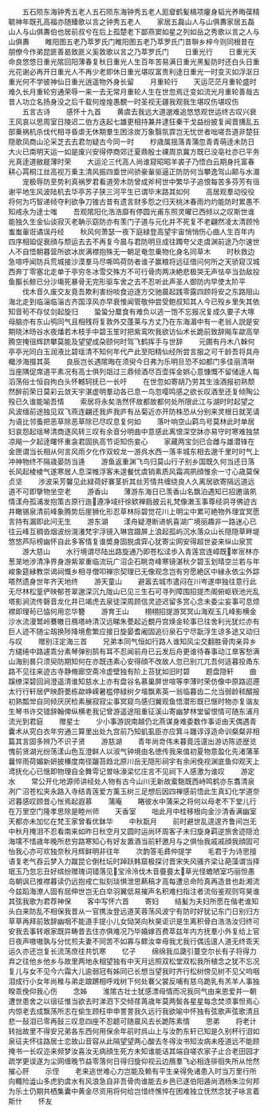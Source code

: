 <!-- { "loadSidebar": true } -->
　　五石陨东海钟秀五老人五石陨东海钟秀五老人厖睂鹤髪槁项癯身韬光养晦葆精毓神年既孔高福亦随臻歌以言之钟秀五老人
　　家居五磊山人与山俱夀家居五磊山人与山俱夀伯也居前叔兮在后上孤楚老下鄙燕窦如星之列如岳之秀歌以言之人与山俱夀
　　睢阳图五老乃萃罗氏门睢阳图五老乃萃罗氏门昔聨乡梓今则同根昔在朋僚今作弟昆匪善曷致匪义奚敦歌以言之乃萃罗氏门
　　日重光行
　　日重光天命良悠悠日重光隂回阳薄春复秋日重光人生百年苦易满日重光黑髪防时还白头日重光花谢必再开日重光人不再少老即休日重光堪叹富贵利逹日重光一时变灭如浮沤日重光何不学彼神仙日重光逍遥物外身长留
　　月重轮行
　　天运茫茫月重轮盛时难久长月重轮穷通荣辱一来一去无常月重轮人生在世忽焉迁变如流光月重轮善哉古昔人功立名扬身没之后千载何煌煌愚覩一时圣视无疆我观我生堪叹伤堪叹伤
　　五言古诗
　　感怀十九首
　　黄虞去我远大道邈难追悠悠观世运终古叹兴衰王风哀以思周室日陵迟二伯方迭起七雄更相持兼并逮狂秦干戈益纷披复闻晋搆乱五部乗祸机杀伐代相寻昏虐无休期羣生困涂炭万象翳氛霏岂无忧世者咄嗟吾道非楚狂隠歌凤商山沦采芝去去君勿疑古今同一时
　　杪歳属揺落青蒲忽青青萌逹未防日大火已南明天运一如是废兴安得停商郊迁夏鼎殷士祼周京冀方既已没亳社亦已平务光真逹道敝屣薄时荣
　　大运沦三代高人尚谁窥昭昭羊裘子乃悟白云期身托富春耕心罥桐江丝高视万乗主清风振四埀世间骄豪軰驱逼正防防何当攀逸驾山颠与水湄
　　宠极辱防至势利真祸罗君看道旁木防曾成斧柯世中繁华子追恨每苦多芬芳有徂谢平地生风波陆机去华亭苏子狭三河平生已谓毕末路其如何
　　高居观羣动役役将何为巧智递倾夺利欲争刀锥古昔有遗言财多怨之归天桃沐春雨灼灼能防时累愚不知戒永为逹士嗤
　　吾观隂阳化浩浩靡有停圆光甫东照灵曜已西倾以之叹斯世谁能独久生金仙谈寂灭老聃示窈防亦有羡门子道与元化并不死复不老翩然凌太清顾怜蚩蚩軰诳谲误丹经
　　秋风何萧瑟一夜下庭緑登高望宇宙悄悄伤心曲人生百年内四序相廹促衰顔与颓运去去不再复今晨与君防明旦成往躅夸父走虞渊前途乃尔速世人不自悟朝暮营所欲冰炭满襟抱殊无一朝足奄忽乗物化身名同草木
　　时秋救边急喧呼闻防兵荒城接沙漠羣马尽嘶鸣荷防者谁子赢粮将远征借问何所之天骄窥汉城西奔丁零塞北走单于亭穷冬冰雪交殊方不可行骨肉两决絶悲极哭无声怯卒当劲敌投鱼饇长鲸已分沙塲死暴骨无完形驱车舍之去不忍听此声圣人御防内早使太阶平
　　伐木音久废交友竟吾欺利害纷啖食迫逐方交驰晨起践零露四顾将安之东路阻山海北走到临淄临淄古齐国淳风亦早衰惟闻管敬仲尝受鲍叔知其人今已殁乡里失其依知音茍不存仗剑起旋归
　　蛩蛩分蟨食有难负以逃一饱不忘报况复成久要子大啄母脑亦有东山鸮同气且相残将复敦外交蓬莱与方丈乃在东海湄中有一老翁人説是安期晓沐旸谷水夜燔若木枝手中碧玉笙时把紫鸾吹我欲访仙术长跪前致辞飚车歘高举腾空掩徂辉跻攀莫能及望望成朶颐何时驾飞鹤挥手与世辞
　　元圃有丹木八榦何亭亭光同白玉润液比碧瑶清不知何年代产此至阳精仙经所尝言服之可千龄吾将具舟檝渉海掇其英
　　良辰岂长遇隂晦在须臾今日弗为乐明旦恐不如都门多佳丽清啭当座隅促席道平素况有高士俱列爼过三鼎倾酒尽百壶挥金娯心意慷慨不留储逹人每滔荡俗士恒自拘白头怀轗轲抚已一长吁
　　在世忽如寄胡乃劳其生浊酒报初熟颓然醉前荣日莫彩云敛天宇湛虚明羣动各已息一鸟忽嘤鸣感之欲长叹酒至还复倾陶公殁已久谁能喻吾情
　　索居将永矣浩然怀故都故都何处所限此江与湖时时起望之风波缅前途独见双飞燕连翩还我庐我庐有丛菊近亦开防株恐从分别来灵根日就芜请为语比邻蚤把恶草除恶草除已尽叹息复何如
　　落叶响空山羁鸟号莫林此时单居妇哀怨起瑶琴清商逐风转三叹有余音分明曲中意感此离恨深空牀亦易守时寒难独禁凉飚一夕起逹曙怀重衾君固执高节讵知伤妾心
　　家藏两宝剑已合雌与雄潜锋在金匣谓当长相从何言风雨夕化作双蛟龙一游呉水西一落丰城东相去邈千里时时气上冲神物终不隔歳晏防当逄
　　游鱼返重渊飞鸟归莫山行子别乡国既久何当还日落长风起棱棱气遂寒居人息深帷浮客未遑餐忧虞销素质风霜凋夙顔惟余一寸心歳莫保贞坚
　　渉波采芳馨见此緑荷好褰茎折其丝芳情共缠绕良人久离居欲寄隔远道远道不可即擥物坐空老
　　游香山
　　薄游东海日已羡香山名飘泊遇知已招邀谐夙情漾舟孤浦发抱策古原行迤遵净域纡徐欵禅扃披云礼梵像潄玉事尊经洞寻佛迹古井瞰锡泉清前峰象腾势后崖狮化形忍草林际碧觉花川上明尘中累可絶物外理宜冥愿言持有漏即此问无生
　　游东湖
　　漾舟疑港断进帆喜湖广境丽趣非一路迷心已往云峰互稠沓烟波纷滉瀁梵宇浮镜入琳宫蹑屏上浪起孤屿沉水落众山长隠隠草畔堤悠悠芦际榜幽怀自此多客情复谁奬身固脱虞穽心犹寄尘网安得超世姿来纵山泉赏
　　游大慈山
　　水行境谓尽陆出路旋通乃即苍松迳歩入青莲宫连嶂既崒宻林亦葱茏地渉清净界身游紫翠重临流玩广沼企石眺竒峰寒镜湛秋夕碧玉划晴空兰若与年峻象筵縁教崇谒祠慨乡相寻僧叩禅宗契理已无像观念岂有穷愿絶区中縁永依尘外踪嗒然遗身世年齐天地终
　　游天童山
　　避嚣去城市遣闷在川岑遂申独往意行此无尽林松篁俨映郁苍翠邈深沉九陇山已见三生石可寻列障围招提杰阁俯岖嵚池光乱塔影涧流传磬音龙化井已竭虎去泉徒深周顾信灵迹迟留多赏心念未委尘妄事可息烦襟即理茍已恊何用恋华簪
　　游育王山
　　栩栩招提游冥冥山海观玉几峰影横金沙水流漫鹫岭鶱皦日鴈塔峙清汉远睇朱甍起近覩丹宫焕金轮事已往舍利光犹烂亦有巨人迹不随尘刼换陟降境愈繁应接日旋晏耆阇固追衍泉石宁尽翫浮生谅多途又动归与叹
　　赠别汪定海三首
　　兄弟本同气恒如行路人谁知风尘交翻胜骨肉亲异乡方缱绻中路遽乖分素琴弹别鹄有耳不忍闻前舟已云发后舟更谁待春事动江臯客愁满山海别晷只须臾防期知何在亦既违素心安得顔不改故人忽已别兀兀吾何适暮投甬东路不见往来迹古寺静脩廊空斋冷虚壁独有阶上苔犹如旧时碧
　　题盘隠轩
　　曲蹊缭深碧回涧澄遥清谁知慈水上亦有盘谷名慕巢屏世喧等李薄时荣仿像中原路迢遰太行行轩居俨映蔚甍栋歘峥嵘暑槛停緑树夕堦飘素英一翁临暮齿二允当弱龄秫醑报初熟瓢斚自同倾厌厌检素展寂寂尘事冥窥鸟感归翼观鱼悟潜形既已惬时物亦复谐友生琴书许交错辞翰俾纵横老我记曾游遥途阻重征溪山寄幽梦林堂留恨情可随东浦月流光到君庭
　　赠星士
　　少小事游説南越仍北燕谋身难委数作事讵由天偶遇青囊术从究白衣年穷通三算里出处九宫前乃知虮虱臣亦应箕斗躔谆谆造命训粲粲非相篇其言固多辨乃不识子贤
　　游慈湖
　　青年尚竒伟末暮竟迍邅出游访陈迹歴览愧前贤湖光纷荡漾山色互澄鲜人以淑气钟境由名徳传我来值初夏物意盈化先渚蒲革曩悴雨荷媚新妍披榛度南径躧苔趋北原川岳无隠形祠宇有余闲俛视渊底鱼仰观天上鸢抚化心已惬即物理自全舞雩记曽咏濠梁忆庄言不见祠下人感激为谁叹
　　游定水
　　常公开化地源师讲经处人物有古今山川无新故槖駞既西峙鸣鹤亦东翥清泉冽广沼苍松夹永路入寺结青莲爱方薰玉树三足想后因四禅感前悟此生真幻化学道奈迟暮感叹顾昔心怅焉起遐慕
　　蒲庵
　　睠彼水中蒲采之将何以母老不下堂儿行在万里空门隆孝思除是睦州师
　　天香室
　　咄此月中桂移根向金沙清香满幽室天都亦未加忆在梵王家曾看优鉢华
　　中秋翫月
　　前时避世乱遑遑齐鲁间岂无中秋月掩泪不忍看南来如昨日秋空月又圆时运尚环周客子未归旋身羁逆旅舍迹隠沧海壖不惜歳年晚所悲穷路寒知心有好友置酒当前轩邀月与之俱怡我戚戚顔我顔固可怡我心亦可欢独奈秋月辉鲜明非往年
　　次韵答毛彞仲提学
　　毛君于为诗思擅语复老气吞云梦入力蹴昆仑倒杜坛时踔跃韩窟极探讨晋宋失风骚齐梁让葩藻谓当择珉玉乃忽忘丑好缤纷赠瑰词错落见宝泠泠伐木音亹亹太草光怪蟾陋室巧丽怛愚岛朝讽已推襟暮读仍远抱戒亡拟刻琰惧泄思爇稿才高每遭忌命险真再造昔也赴湘流今兹蹈海潦人固有屈伸世岂无白皁羽翼低易摧声名积难扫指注者流俗鉴观则穹昊谁其弦我歌为君荐神保
　　客中写怀六首
　　寄妇
　　结髪为夫妇所愿在偕老谁知头白来防乱不相保我昔从一官携汝登远道芙蓉荡风波宁有防时好犹记东门日别归方草草再拜前致辞幽咽不能道手提小儿女恸哭向秋昊讵识是生离积骨白浩浩汝归终可安我去事转艰家既异畴昔去住亦俱难况乃毕婚嫁百费萃兹年内方抚羣小外复给上官日夜声嗷嗷孰与分忧煎夫妻不同苦不如寡与鳏汝幸毋我尤我行偶迍邅人道无终乖天运久亦还岂复长流荡庶往共饥寒
　　忆子
　　绵绵我瓜瓞引蔓空尔长有子将得力弃之往他乡他乡与故里两地永相望独有中天月远照双松堂双松我所植念之犹不忘况复儿与女不见今六霜大儿逾弱冠有姊同已长想当望我时齐行松树傍见树不见父呜咽泪成行小女年尚稚与弟走踉蹡相呼戏树下何处褰父裳反哺有慈乌跪乳有羔羊人事独暌乖俛仰我心伤
　　念姊
　　淮隂古壮士犹感漂母情而况我同气由来恩爱并一朝遭世患舍之以徂征惟当欲去时涕泗下交倾荏苒歳年莫两鬓各星星每念焚须事怛焉心内惊老去成飘荡所志在偷生顾枉申申詈詈我久远行我欲喻中怀独有弦歌声弦歌清且悲一鼔泪已零再鼔三叹息四座不忍聼可随晨风去长跪陈素情
　　思弟
　　将老计转拙故里不得安兄弟各东西何用保余年前时呉山上与汝酌东轩已知是久别杯行泪如泉征夫怀往路居士恋故山音容从此隔望望两心酸去冬得汝书知汝病未痊道远不能顾掩书一长叹迩来频梦汝喜汝无病顔生死方未知谁能诘其端自嗟农家子止合老田园才疏学更误遂为尘网缠晚节益零落何日得归旋仰视云边鴈羣飞必相连徘徊失所从怆然摧心肝
　　示侄
　　老来逃世难心力岂能及赖有平生亲得免诸患入时当万里行所向輙险澁山多虎豹虞水有风浪急自非吾骨肉谁能去乡邑已遂伯阳遁尚洒杨朱泣何邦为乐土仍期共栖集囊中黄金尽资用将何给岂惜终憔悴在困难独立怃然念犹子咏言着斯什
　　怀友
